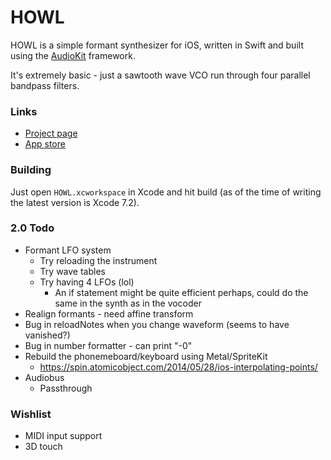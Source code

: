# HOWL

HOWL is a simple formant synthesizer for iOS, written in Swift and built using the [AudioKit](https://github.com/audiokit/AudioKit) framework.

It's extremely basic - just a sawtooth wave VCO run through four parallel bandpass filters.

### Links

- [Project page](http://protonome.com/apps/howl/)
- [App store](https://itunes.apple.com/us/app/howl-a-formant-synthesizer/id1067562312)

### Building

Just open `HOWL.xcworkspace` in Xcode and hit build (as of the time of writing the latest version is Xcode 7.2).

### 2.0 Todo

- Formant LFO system
    - Try reloading the instrument
    - Try wave tables
    - Try having 4 LFOs (lol)
        - An if statement might be quite efficient perhaps, could do the same in the synth as in the vocoder
- Realign formants - need affine transform
- Bug in reloadNotes when you change waveform (seems to have vanished?)
- Bug in number formatter - can print "-0"
- Rebuild the phonemeboard/keyboard using Metal/SpriteKit
    - https://spin.atomicobject.com/2014/05/28/ios-interpolating-points/
- Audiobus
    - Passthrough

### Wishlist

- MIDI input support
- 3D touch
